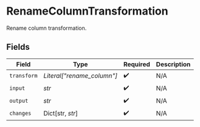 # RenameColumnTransformation

Rename column transformation.


## Fields

| Field                      | Type                       | Required                   | Description                |
| -------------------------- | -------------------------- | -------------------------- | -------------------------- |
| `transform`                | *Literal["rename_column"]* | :heavy_check_mark:         | N/A                        |
| `input`                    | *str*                      | :heavy_check_mark:         | N/A                        |
| `output`                   | *str*                      | :heavy_check_mark:         | N/A                        |
| `changes`                  | Dict[str, *str*]           | :heavy_check_mark:         | N/A                        |